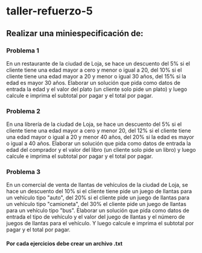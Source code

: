 # taller-refuerzo-5


## Realizar una miniespecificación de:

### Problema 1
En un restaurante de la ciudad de Loja, se hace un descuento del 5% si el cliente tiene una edad mayor a cero y menor o igual a 20, del 10% si el cliente tiene una edad mayor a 20 y menor o igual 30 años, del 15% si la edad es mayor 30 años. Elaborar un solución que pida como datos de entrada la edad  y el valor del plato (un cliente solo pide un plato) y luego calcule e imprima el subtotal por pagar y el total por pagar.

### Problema 2
En una librería de la ciudad de Loja, se hace un descuento del 5% si el cliente tiene una edad mayor a cero y menor 20, del 12% si el cliente tiene una edad mayor o igual a 20 y menor 40 años, del 20% si la edad es mayor o igual a 40 años. Elaborar un solución que pida como datos de entrada la edad  del comprador y el valor del libro (un cliente solo pide un libro) y luego calcule e imprima el subtotal por pagar y el total por pagar.


### Problema 3
En un comercial de venta de llantas de vehículos de la ciudad de Loja, se hace un descuento del 10% si el cliente tiene pide un juego de llantas para un vehículo tipo "auto", del 20% si el cliente pide un juego de llantas para un vehículo tipo "camioneta", del 30% el cliente pide un juego de llantas para un vehículo tipo "bus". Elaborar un solución que pida como datos de entrada el tipo de vehículo  y el valor del juego de llantas y el número de juegos de llantas para el vehículo.  Y luego calcule e imprima el subtotal por pagar y el total por pagar.

#### Por cada ejercicios debe crear un archivo .txt